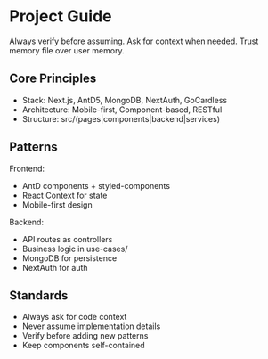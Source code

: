 # Project Guide
Always verify before assuming. Ask for context when needed. Trust memory file over user memory.

## Core Principles
- Stack: Next.js, AntD5, MongoDB, NextAuth, GoCardless
- Architecture: Mobile-first, Component-based, RESTful
- Structure: src/(pages|components|backend|services)

## Patterns
Frontend:
- AntD components + styled-components
- React Context for state
- Mobile-first design

Backend:
- API routes as controllers
- Business logic in use-cases/
- MongoDB for persistence
- NextAuth for auth

## Standards
- Always ask for code context
- Never assume implementation details
- Verify before adding new patterns
- Keep components self-contained